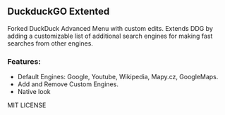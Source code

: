 ## DuckduckGO Extented

Forked DuckDuck Advanced Menu with custom edits.
Extends DDG by adding a customizable list of additional search engines for making fast searches from other engines.


### Features:
- Default Engines: Google, Youtube, Wikipedia, Mapy.cz, GoogleMaps.
- Add and Remove Custom Engines.
- Native look

MIT LICENSE
